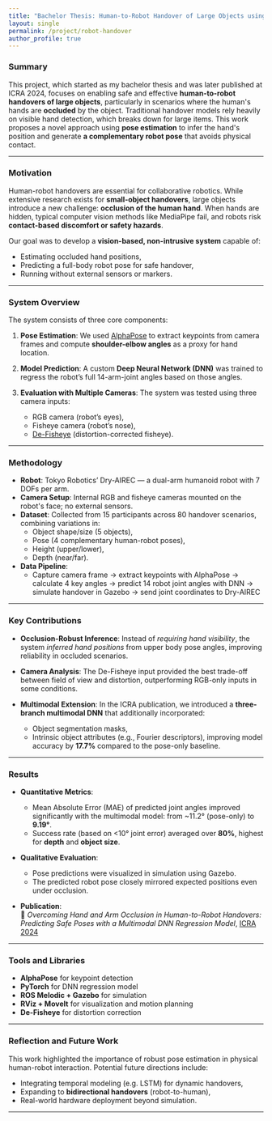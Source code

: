 ```yaml
---
title: "Bachelor Thesis: Human-to-Robot Handover of Large Objects using Pose Estimation to Overcome Hand Occlusion"
layout: single
permalink: /project/robot-handover
author_profile: true
---
```



### Summary

This project, which started as my bachelor thesis and was later published at ICRA 2024, focuses on enabling safe and effective **human-to-robot handovers of large objects**, particularly in scenarios where the human's hands are **occluded** by the object. Traditional handover models rely heavily on visible hand detection, which breaks down for large items. This work proposes a novel approach using **pose estimation** to infer the hand's position and generate **a complementary robot pose** that avoids physical contact.

---

### Motivation

Human-robot handovers are essential for collaborative robotics. While extensive research exists for **small-object handovers**, large objects introduce a new challenge: **occlusion of the human hand**. When hands are hidden, typical computer vision methods like MediaPipe fail, and robots risk **contact-based discomfort or safety hazards**.

Our goal was to develop a **vision-based, non-intrusive system** capable of:
- Estimating occluded hand positions,
- Predicting a full-body robot pose for safe handover,
- Running without external sensors or markers.

---

### System Overview

The system consists of three core components:

<!-- 1. **Pose Estimation**: We used [AlphaPose](https://github.com/MVIG-SJTU/AlphaPose) to extract keypoints from camera frames and compute **shoulder-elbow angles** as a proxy for hand location. -->
1. **Pose Estimation**: We used <a href="https://github.com/MVIG-SJTU/AlphaPose" target="_blank" rel="noopener noreferrer">AlphaPose</a> to extract keypoints from camera frames and compute **shoulder-elbow angles** as a proxy for hand location.

2. **Model Prediction**: A custom **Deep Neural Network (DNN)** was trained to regress the robot’s full 14-arm-joint angles based on those angles.

3. **Evaluation with Multiple Cameras**: The system was tested using three camera inputs:
   - RGB camera (robot’s eyes),
   - Fisheye camera (robot’s nose),
   <!-- - [De-Fisheye](https://github.com/duducosmos/defisheye) (distortion-corrected fisheye). -->
   - <a href="https://github.com/duducosmos/defisheye" target="_blank" rel="noopener noreferrer">De-Fisheye</a> (distortion-corrected fisheye).


---

### Methodology

- **Robot**: Tokyo Robotics’ Dry-AIREC — a dual-arm humanoid robot with 7 DOFs per arm.
- **Camera Setup**: Internal RGB and fisheye cameras mounted on the robot's face; no external sensors.
- **Dataset**: Collected from 15 participants across 80 handover scenarios, combining variations in:
  - Object shape/size (5 objects),
  - Pose (4 complementary human-robot poses),
  - Height (upper/lower),
  - Depth (near/far).
- **Data Pipeline**:
  - Capture camera frame → extract keypoints with AlphaPose → calculate 4 key angles → predict 14 robot joint angles with DNN → simulate handover in Gazebo → send joint coordinates to Dry-AIREC

---

### Key Contributions

- **Occlusion-Robust Inference**: Instead of *requiring hand visibility*, the system *inferred hand positions* from upper body pose angles, improving reliability in occluded scenarios.

- **Camera Analysis**: The De-Fisheye input provided the best trade-off between field of view and distortion, outperforming RGB-only inputs in some conditions.

- **Multimodal Extension**: In the ICRA publication, we introduced a **three-branch multimodal DNN** that additionally incorporated:
  - Object segmentation masks,
  - Intrinsic object attributes (e.g., Fourier descriptors), improving model accuracy by **17.7%** compared to the pose-only baseline.

---

### Results

- **Quantitative Metrics**:
  - Mean Absolute Error (MAE) of predicted joint angles improved significantly with the multimodal model: from ~11.2° (pose-only) to **9.19°**.
  - Success rate (based on <10° joint error) averaged over **80%**, highest for **depth** and **object size**.

- **Qualitative Evaluation**:
  - Pose predictions were visualized in simulation using Gazebo.
  - The predicted robot pose closely mirrored expected positions even under occlusion.

- **Publication**:  
  📄 *Overcoming Hand and Arm Occlusion in Human-to-Robot Handovers: Predicting Safe Poses with a Multimodal DNN Regression Model*, <a href="https://ieeexplore.ieee.org/document/10610777" target="_blank" rel="noopener noreferrer">ICRA 2024</a>
  <!-- [ICRA 2024](https://ieeexplore.ieee.org/document/10610777) -->

---

### Tools and Libraries

- **AlphaPose** for keypoint detection
- **PyTorch** for DNN regression model
- **ROS Melodic + Gazebo** for simulation
- **RViz + MoveIt** for visualization and motion planning
- **De-Fisheye** for distortion correction

---

### Reflection and Future Work

This work highlighted the importance of robust pose estimation in physical human-robot interaction. Potential future directions include:
- Integrating temporal modeling (e.g. LSTM) for dynamic handovers,
- Expanding to **bidirectional handovers** (robot-to-human),
- Real-world hardware deployment beyond simulation.

---
